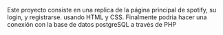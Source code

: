 Este proyecto consiste en una replica de la página principal de spotify, su login, y registrarse. usando HTML y CSS. Finalmente podria hacer una conexión con
la base de datos postgreSQL a través de PHP